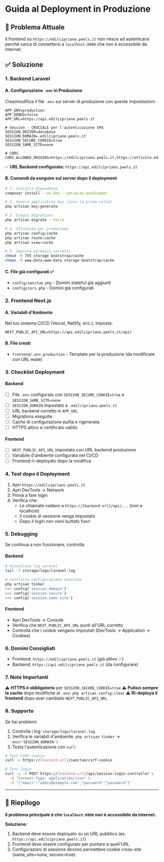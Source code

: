 # Guida al Deployment in Produzione

## 🎯 Problema Attuale
Il frontend su `https://edilcipriano.peels.it` non riesce ad autenticarsi perché cerca di connettersi a `localhost:8000` che non è accessibile da internet.

## ✅ Soluzione

### 1. Backend Laravel

#### A. Configurazione `.env` in Produzione

Crea/modifica il file `.env` sul server di produzione con queste impostazioni:

```env
APP_ENV=production
APP_DEBUG=false
APP_URL=https://api.edilcipriano.peels.it

# Session - CRUCIALE per l'autenticazione SPA
SESSION_DRIVER=database
SESSION_DOMAIN=.edilcipriano.peels.it
SESSION_SECURE_COOKIE=true
SESSION_SAME_SITE=none

# CORS
CORS_ALLOWED_ORIGINS=https://edilcipriano.peels.it,https://attivita.edilcipriano.peels.it
```

✅ **URL Backend configurato:** `https://api.edilcipriano.peels.it`

#### B. Comandi da eseguire sul server dopo il deployment

```bash
# 1. Installa dipendenze
composer install --no-dev --optimize-autoloader

# 2. Genera application key (solo la prima volta)
php artisan key:generate

# 3. Esegui migrations
php artisan migrate --force

# 4. Ottimizza per produzione
php artisan config:cache
php artisan route:cache
php artisan view:cache

# 5. Imposta permessi corretti
chmod -R 755 storage bootstrap/cache
chown -R www-data:www-data storage bootstrap/cache
```

#### C. File già configurati ✅

- `config/sanctum.php` - Domini stateful già aggiunti
- `config/cors.php` - Domini già configurati

### 2. Frontend Next.js

#### A. Variabili d'Ambiente

Nel tuo sistema CI/CD (Vercel, Netlify, ecc.), imposta:

```env
NEXT_PUBLIC_API_URL=https://api.edilcipriano.peels.it/api/
```

#### B. File creati

- `frontend/.env.production` - Template per la produzione (da modificare con URL reale)

### 3. Checklist Deployment

#### Backend
- [ ] File `.env` configurato con `SESSION_SECURE_COOKIE=true` e `SESSION_SAME_SITE=none`
- [ ] `SESSION_DOMAIN` impostato a `.edilcipriano.peels.it`
- [ ] URL backend corretto in `APP_URL`
- [ ] Migrations eseguite
- [ ] Cache di configurazione pulita e rigenerata
- [ ] HTTPS attivo e certificato valido

#### Frontend
- [ ] `NEXT_PUBLIC_API_URL` impostato con URL backend produzione
- [ ] Variabile d'ambiente configurata nel CI/CD
- [ ] Frontend ri-deployato dopo la modifica

### 4. Test dopo il Deployment

1. Apri `https://edilcipriano.peels.it`
2. Apri DevTools → Network
3. Prova a fare login
4. Verifica che:
   - Le chiamate vadano a `https://[backend-url]/api/...` (non a localhost)
   - Il cookie di sessione venga impostato
   - Dopo il login non vieni buttato fuori

### 5. Debugging

Se continua a non funzionare, controlla:

#### Backend
```bash
# Visualizza log Laravel
tail -f storage/logs/laravel.log

# Controlla configurazione sessione
php artisan tinker
>>> config('session.domain')
>>> config('session.secure')
>>> config('session.same_site')
```

#### Frontend
- Apri DevTools → Console
- Verifica che `NEXT_PUBLIC_API_URL` punti all'URL corretto
- Controlla che i cookie vengano impostati (DevTools → Application → Cookies)

### 6. Domini Consigliati

- Frontend: `https://edilcipriano.peels.it` (già attivo ✅)
- Backend: `https://api.edilcipriano.peels.it` (da configurare)

### 7. Note Importanti

⚠️ **HTTPS è obbligatorio** per `SESSION_SECURE_COOKIE=true`
⚠️ **Pulisci sempre la cache** dopo modifiche al `.env`: `php artisan config:clear`
⚠️ **Ri-deploya il frontend** dopo aver cambiato `NEXT_PUBLIC_API_URL`

### 8. Supporto

Se hai problemi:
1. Controlla i log: `storage/logs/laravel.log`
2. Verifica le variabili d'ambiente: `php artisan tinker` → `env('SESSION_DOMAIN')`
3. Testa l'autenticazione con `curl`:

```bash
# Test CSRF cookie
curl -v https://[backend-url]/sanctum/csrf-cookie

# Test login
curl -v -X POST https://[backend-url]/api/session-login-controller \
  -H "Content-Type: application/json" \
  -d '{"email":"admin@example.com","password":"password"}'
```

---

## 📝 Riepilogo

**Il problema principale è che `localhost:8000` non è accessibile da internet.**

**Soluzione:**
1. Backend deve essere deployato su un URL pubblico (es. `https://api.edilcipriano.peels.it`)
2. Frontend deve essere configurato per puntare a quell'URL
3. Configurazioni di sessione devono permettere cookie cross-site (same_site=none, secure=true)

